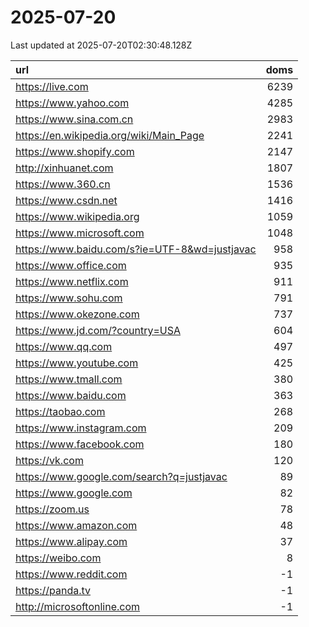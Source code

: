 # 2025-07-20

<!-- BEGIN -->
Last updated at 2025-07-20T02:30:48.128Z

url | doms
:- | -:
https://live.com | 6239
https://www.yahoo.com | 4285
https://www.sina.com.cn | 2983
https://en.wikipedia.org/wiki/Main_Page | 2241
https://www.shopify.com | 2147
http://xinhuanet.com | 1807
https://www.360.cn | 1536
https://www.csdn.net | 1416
https://www.wikipedia.org | 1059
https://www.microsoft.com | 1048
https://www.baidu.com/s?ie=UTF-8&wd=justjavac | 958
https://www.office.com | 935
https://www.netflix.com | 911
https://www.sohu.com | 791
https://www.okezone.com | 737
https://www.jd.com/?country=USA | 604
https://www.qq.com | 497
https://www.youtube.com | 425
https://www.tmall.com | 380
https://www.baidu.com | 363
https://taobao.com | 268
https://www.instagram.com | 209
https://www.facebook.com | 180
https://vk.com | 120
https://www.google.com/search?q=justjavac | 89
https://www.google.com | 82
https://zoom.us | 78
https://www.amazon.com | 48
https://www.alipay.com | 37
https://weibo.com | 8
https://www.reddit.com | -1
https://panda.tv | -1
http://microsoftonline.com | -1
<!-- END -->
